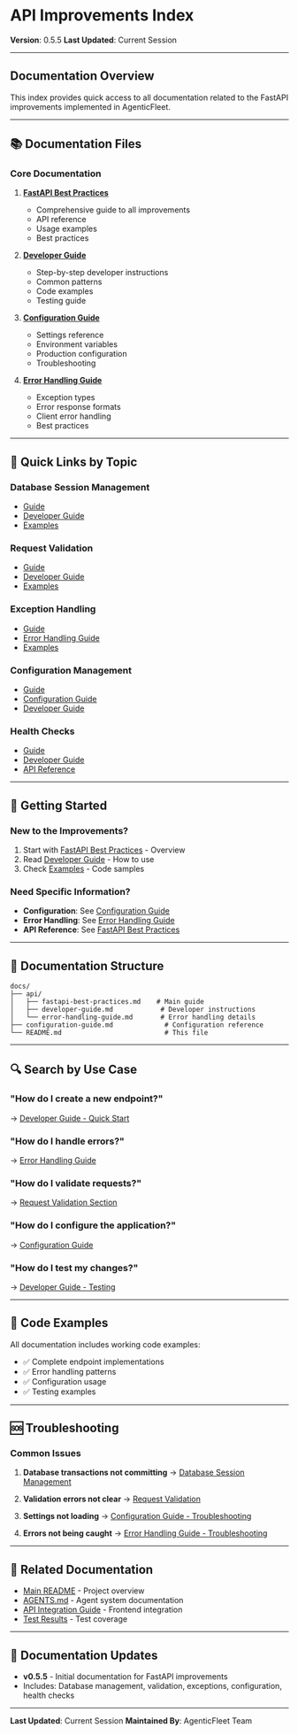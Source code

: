 # API Improvements Index

**Version**: 0.5.5
**Last Updated**: Current Session

---

## Documentation Overview

This index provides quick access to all documentation related to the FastAPI improvements implemented in AgenticFleet.

---

## 📚 Documentation Files

### Core Documentation

1. **[FastAPI Best Practices](./api/fastapi-best-practices.md)**
   - Comprehensive guide to all improvements
   - API reference
   - Usage examples
   - Best practices

2. **[Developer Guide](./api/developer-guide.md)**
   - Step-by-step developer instructions
   - Common patterns
   - Code examples
   - Testing guide

3. **[Configuration Guide](./configuration-guide.md)**
   - Settings reference
   - Environment variables
   - Production configuration
   - Troubleshooting

4. **[Error Handling Guide](./api/error-handling-guide.md)**
   - Exception types
   - Error response formats
   - Client error handling
   - Best practices

---

## 🎯 Quick Links by Topic

### Database Session Management

- [Guide](./api/fastapi-best-practices.md#database-session-management)
- [Developer Guide](./api/developer-guide.md#database-session-management)
- [Examples](./api/fastapi-best-practices.md#examples)

### Request Validation

- [Guide](./api/fastapi-best-practices.md#request-validation)
- [Developer Guide](./api/developer-guide.md#request-validation)
- [Examples](./api/fastapi-best-practices.md#examples)

### Exception Handling

- [Guide](./api/fastapi-best-practices.md#exception-handling)
- [Error Handling Guide](./api/error-handling-guide.md)
- [Examples](./api/fastapi-best-practices.md#examples)

### Configuration Management

- [Guide](./api/fastapi-best-practices.md#configuration-management)
- [Configuration Guide](./configuration-guide.md)
- [Developer Guide](./api/developer-guide.md#configuration-management)

### Health Checks

- [Guide](./api/fastapi-best-practices.md#health-check-endpoint)
- [Developer Guide](./api/developer-guide.md#health-checks)
- [API Reference](./api/fastapi-best-practices.md#api-reference)

---

## 🚀 Getting Started

### New to the Improvements?

1. Start with [FastAPI Best Practices](./api/fastapi-best-practices.md) - Overview
2. Read [Developer Guide](./api/developer-guide.md) - How to use
3. Check [Examples](./api/fastapi-best-practices.md#examples) - Code samples

### Need Specific Information?

- **Configuration**: See [Configuration Guide](./configuration-guide.md)
- **Error Handling**: See [Error Handling Guide](./api/error-handling-guide.md)
- **API Reference**: See [FastAPI Best Practices](./api/fastapi-best-practices.md#api-reference)

---

## 📖 Documentation Structure

```
docs/
├── api/
│   ├── fastapi-best-practices.md    # Main guide
│   ├── developer-guide.md            # Developer instructions
│   └── error-handling-guide.md       # Error handling details
├── configuration-guide.md             # Configuration reference
└── README.md                          # This file
```

---

## 🔍 Search by Use Case

### "How do I create a new endpoint?"

→ [Developer Guide - Quick Start](./api/developer-guide.md#quick-start)

### "How do I handle errors?"

→ [Error Handling Guide](./api/error-handling-guide.md)

### "How do I validate requests?"

→ [Request Validation Section](./api/fastapi-best-practices.md#request-validation)

### "How do I configure the application?"

→ [Configuration Guide](./configuration-guide.md)

### "How do I test my changes?"

→ [Developer Guide - Testing](./api/developer-guide.md#testing)

---

## 📝 Code Examples

All documentation includes working code examples:

- ✅ Complete endpoint implementations
- ✅ Error handling patterns
- ✅ Configuration usage
- ✅ Testing examples

---

## 🆘 Troubleshooting

### Common Issues

1. **Database transactions not committing**
   → [Database Session Management](./api/fastapi-best-practices.md#database-session-management)

2. **Validation errors not clear**
   → [Request Validation](./api/fastapi-best-practices.md#request-validation)

3. **Settings not loading**
   → [Configuration Guide - Troubleshooting](./configuration-guide.md#troubleshooting)

4. **Errors not being caught**
   → [Error Handling Guide - Troubleshooting](./api/error-handling-guide.md#troubleshooting)

---

## 🔗 Related Documentation

- [Main README](../README.md) - Project overview
- [AGENTS.md](../AGENTS.md) - Agent system documentation
- [API Integration Guide](./api/frontend-backend-integration.md) - Frontend integration
- [Test Results](../TEST_RESULTS.md) - Test coverage

---

## 📅 Documentation Updates

- **v0.5.5** - Initial documentation for FastAPI improvements
- Includes: Database management, validation, exceptions, configuration, health checks

---

**Last Updated**: Current Session
**Maintained By**: AgenticFleet Team
